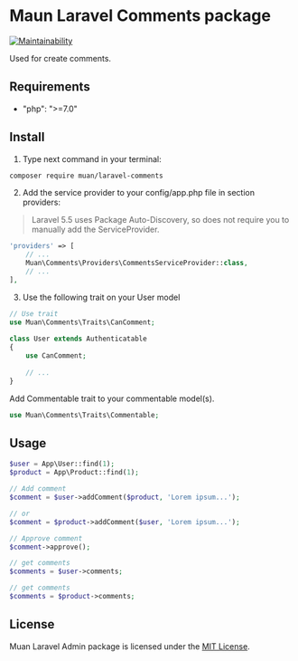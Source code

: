 # Maun Laravel Comments package

[![Maintainability](https://api.codeclimate.com/v1/badges/b5849cb2113964311c92/maintainability)](https://codeclimate.com/github/mustardandrew/muan-laravel-comments/maintainability)

Used for create comments.


## Requirements

- "php": ">=7.0"


## Install

1) Type next command in your terminal:

```bash
composer require muan/laravel-comments
```

2) Add the service provider to your config/app.php file in section providers:

> Laravel 5.5 uses Package Auto-Discovery, so does not require you to manually add the ServiceProvider.

```php
'providers' => [
    // ...
    Muan\Comments\Providers\CommentsServiceProvider::class,
    // ...
],
```

3) Use the following trait on your User model

```php
// Use trait
use Muan\Comments\Traits\CanComment;
 
class User extends Authenticatable
{
    use CanComment;
    
    // ...
}
```

Add Commentable trait to your commentable model(s).

```php
use Muan\Comments\Traits\Commentable;
```


## Usage

```php
$user = App\User::find(1);
$product = App\Product::find(1);

// Add comment
$comment = $user->addComment($product, 'Lorem ipsum...');

// or
$comment = $product->addComment($user, 'Lorem ipsum...');

// Approve comment
$comment->approve();

// get comments
$comments = $user->comments;

// get comments
$comments = $product->comments;
```


## License

Muan Laravel Admin package is licensed under the [MIT License](http://opensource.org/licenses/MIT).
